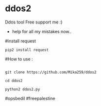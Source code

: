# ddos2
Ddos tool Free support me :)

- help for all my mistakes now..

#install request
```
pip2 install request
```
#How to use :



```

git clone https://github.com/Mika259/ddos2

cd ddos2

python2 ddos2.py

```

#opsbedil
#freepalestine
